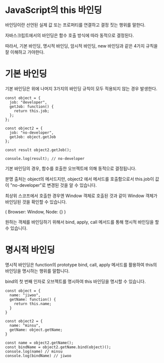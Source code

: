 # JavaScript의 this 바인딩

바인딩이란 선언된 실제 값 또는 프로퍼티를 연결하고 결정 짓는 행위를 말한다.

자바스크립트에서의 바인딩은 함수 호출 방식에 따라 동적으로 결정된다.

따라서, 기본 바인딩, 명시적 바인딩, 암시적 바인딩, new 바인딩과 같은 4가지 규칙을 잘 이해하고 가야한다.

# 기본 바인딩

기본 바인딩은 위에 나머지 3가지의 바인딩 규칙이 모두 적용되지 않는 경우 발생한다.

```
const object = {
  job: "developer",
  getJob: function() {
    return this.job;
  };
};

const object2 = {
  job: "no-developer",
  getJob: object.getJob
};

const result object2.getJob();

console.log(result); // no-developer
```

기본 바인딩의 경우, 함수를 호출한 오브젝트에 의해 동적으로 결정됩니다.

분명 출처는 object의 메서드지만, object2 에서 메서드를 호출함으로서 this.job이 값이 "no-developer"로 변경된 것을 알 수 있습니다.

최상위 스코프에서 호출한 경우엔 Window 객체로 호출된 것과 같이 Window 객체가 바인딩된 것을 확인할 수 있습니다.

( Browser: Window, Node: {} )

원하는 객체를 바인딩하기 위해서 bind, apply, call 메서드를 통해 명시적 바인딩을 할 수 있습니다.

# 명시적 바인딩

명시적 바인딩은 function의 prototype bind, call, apply 메서드를 활용하여 this의 바인딩을 명시하는 행위를 말합니다.

bind의 첫 번째 인자로 오브젝트를 명시하여 this 바인딩을 명시할 수 있습니다.

```
const object = {
  name: "jiwoo",
  getName: function() {
    return this.name;
  }
}

const object2 = {
  name: "minsu",
  getName: object.getName;
}

const name = object2.getName();
const bindName = object2.getName.bind(object)();
console.log(name) // minsu
console.log(bindName) // jiwoo
```
